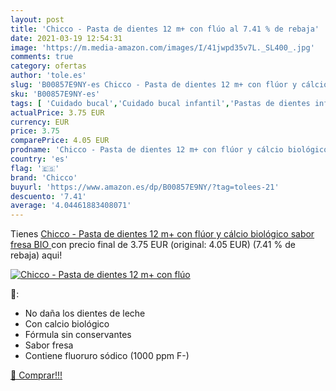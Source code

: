 ```yaml
---
layout: post
title: 'Chicco - Pasta de dientes 12 m+ con flúo al 7.41 % de rebaja'
date: 2021-03-19 12:54:31
image: 'https://m.media-amazon.com/images/I/41jwpd35v7L._SL400_.jpg'
comments: true
category: ofertas
author: 'tole.es'
slug: 'B00857E9NY-es Chicco - Pasta de dientes 12 m+ con flúor y cálcio...'
sku: 'B00857E9NY-es'
tags: [ 'Cuidado bucal','Cuidado bucal infantil','Pastas de dientes infantiles','Salud y cuidado personal','chicco','de','dientes','pasta', ]
actualPrice: 3.75 EUR
currency: EUR
price: 3.75
comparePrice: 4.05 EUR
prodname: 'Chicco - Pasta de dientes 12 m+ con flúor y cálcio biológico  sabor fresa  BIO '
country: 'es'
flag: '🇪🇸'
brand: 'Chicco'
buyurl: 'https://www.amazon.es/dp/B00857E9NY/?tag=tolees-21'
descuento: '7.41'
average: '4.04461883408071'
---
```


Tienes [Chicco - Pasta de dientes 12 m+ con flúor y cálcio biológico  sabor fresa  BIO ](https://www.amazon.es/dp/B00857E9NY/?tag=tolees-21) con precio final de  3.75 EUR (original: 4.05 EUR) (7.41 %  de rebaja) aqui!

[![Chicco - Pasta de dientes 12 m+ con flúo](https://m.media-amazon.com/images/I/41jwpd35v7L._SL400_.jpg)](https://www.amazon.es/dp/B00857E9NY/?tag=tolees-21)

🔎:

- No daña los dientes de leche
- Con calcio biológico
- Fórmula sin conservantes
- Sabor fresa
- Contiene fluoruro sódico (1000 ppm F-)

[🛒 Comprar!!!](https://www.amazon.es/dp/B00857E9NY/?tag=tolees-21)
